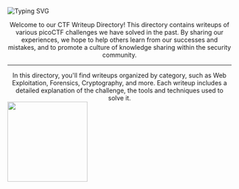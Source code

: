 ![Typing SVG](https://readme-typing-svg.herokuapp.com?font=Fira+Code&size=30&duration=3000&pause=750&color=41F72E&width=435&lines=picoCTF+Write+ups.)

<div align="center">
  Welcome to our CTF Writeup Directory! This directory contains writeups of various picoCTF challenges we have solved in the past. By sharing our experiences, we hope to help others learn from our successes and mistakes, and to promote a culture of knowledge sharing within the security community.
   </div>

---

<div align="center">
  In this directory, you'll find writeups organized by category, such as Web Exploitation, Forensics, Cryptography, and more. Each writeup includes a detailed explanation of the challenge, the tools and techniques used to solve it.
  </div>

<p1>
  <img height="180" width="180" align="center" src="https://user-images.githubusercontent.com/102762345/233223040-cf6e5124-72fc-432c-92f4-cf9d3bb96d7f.png"> 
</p1>
